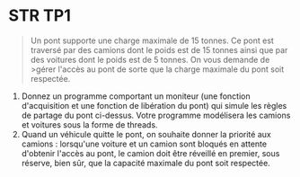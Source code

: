 # STR TP1
>Un pont supporte une charge maximale de 15 tonnes. Ce pont est traversé par des camions dont le poids est de 15 tonnes ainsi que par des voitures dont le poids est de 5 tonnes. On vous demande de >gérer l'accès au pont de sorte que la charge maximale du pont soit respectée.
1. Donnez un programme comportant un moniteur (une fonction d'acquisition et une fonction de libération du pont) qui simule les règles de partage du pont ci-dessus. Votre programme modélisera les camions et voitures sous la forme de threads.
2. Quand un véhicule quitte le pont, on souhaite donner la priorité aux camions : lorsqu'une voiture et un camion sont bloqués en attente d'obtenir l'accès au pont, le camion doit être réveillé en premier, sous réserve, bien sûr, que la capacité maximale du pont soit respectée.
